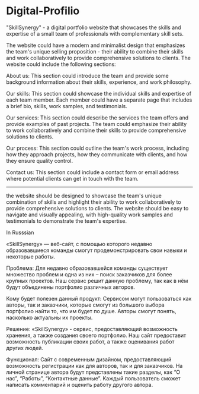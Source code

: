 # Digital-Profilio
"SkillSynergy" - a digital portfolio website that showcases the skills and expertise of a small team of professionals with complementary skill sets.

The website could have a modern and minimalist design that emphasizes the team's unique selling proposition - their ability to combine their skills and work collaboratively to provide comprehensive solutions to clients. The website could include the following sections:

About us: This section could introduce the team and provide some background information about their skills, experience, and work philosophy.

Our skills: This section could showcase the individual skills and expertise of each team member. Each member could have a separate page that includes a brief bio, skills, work samples, and testimonials.

Our services: This section could describe the services the team offers and provide examples of past projects. The team could emphasize their ability to work collaboratively and combine their skills to provide comprehensive solutions to clients.

Our process: This section could outline the team's work process, including how they approach projects, how they communicate with clients, and how they ensure quality control.

Contact us: This section could include a contact form or email address where potential clients can get in touch with the team.

-----------
the website should be designed to showcase the team's unique combination of skills and highlight their ability to work collaboratively to provide comprehensive solutions to clients. The website should be easy to navigate and visually appealing, with high-quality work samples and testimonials to demonstrate the team's expertise.

In Russsian

«SkillSynergy» — веб-сайт, с помощью которого недавно образовавшиеся команды смогут продемонстрировать свои навыки и некоторые работы.

Проблема:
Для недавно образовавшейся команды существует множество проблем и одна из них – поиск заказчиков для более крупных проектов. Наш сервис решит данную проблему, так как в нём будут объединены портфолио различных авторов.

Кому будет полезен данный продукт:
Сервисом могут пользоваться как авторы, так и заказчики, которые смогут из большого выбора портфолио найти то, что им будет по душе. Авторы смогут понять, насколько актуальны их проекты. 

Решение:
«SkillSynergy» - сервис, предоставляющий возможность хранения, а также создания своего портфолио. Наш сайт предоставит возможность публикации своих работ, а также оценивания работ других людей. 

Функционал:
Сайт с современным дизайном, предоставляющий возможность регистрации как для авторов, так и для заказчиков. На личной странице автора будут представлены такие разделы, как “O нас”, “Работы”, “Контактные данные”. Каждый пользователь сможет написать комментарий и оценить работу другого автора.

